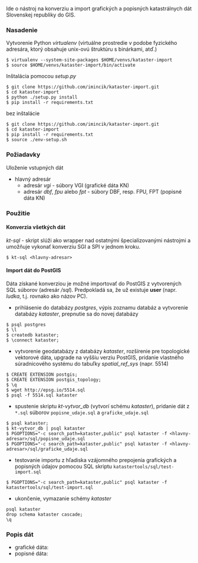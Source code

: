 Ide o nástroj na konverziu a import grafických a popisných katastrálnych dát Slovenskej republiky do GIS.

### Nasadenie
Vytvorenie Python *virtualenv* (virtuálne prostredie v podobe fyzického adresára, ktorý obsahuje unix-ovú štruktúru s binárkami, atď.)

```
$ virtualenv --system-site-packages $HOME/venvs/kataster-import
$ source $HOME/venvs/kataster-import/bin/activate
```

Inštalácia pomocou *setup.py*

```
$ git clone https://github.com/imincik/kataster-import.git
$ cd kataster-import
$ python ./setup.py install
$ pip install -r requirements.txt
````

bez inštalácie

```
$ git clone https://github.com/imincik/kataster-import.git
$ cd kataster-import
$ pip install -r requirements.txt
$ source ./env-setup.sh
```

### Požiadavky

Uloženie vstupných dát
 
 * hlavný adresár
   * adresár *vgi*                   - súbory VGI (grafické dáta KN)
   * adresár *dbf*, *fpu* alebo *fpt* - súbory DBF, resp. FPU, FPT (popisné dáta KN)

### Použitie

#### Konverzia všetkých dát

*kt-sql* - skript slúži ako wrapper nad ostatnými špecializovanými nástrojmi a umožňuje vykonať konverziu SGI a SPI v jednom kroku. 

```
$ kt-sql <hlavny-adresar>
```

#### Import dát do PostGIS
Dáta získané konverziou je možné importovať do PostGIS z vytvorených SQL súborov (adresár *<hlavny-adresar>/sql*). Predpokladá sa, že už existuje **user** (napr. *ludka*, t.j. rovnako ako názov PC).

* prihlásenie do databázy *postgres*, výpis zoznamu databáz a vytvorenie databázy *kataster*, prepnutie sa do novej databázy

```
$ psql postgres
$ \l
$ createdb kataster;
$ \connect kataster;
```

* vytvorenie geodatabázy z databázy *kataster*, rozšírenie pre topologické vektorové dáta, upgrade na vyššiu verziu PostGIS, pridanie vlastného súradnicového systému do tabuľky *spatial_ref_sys* (napr. 5514)

```
$ CREATE EXTENSION postgis;
$ CREATE EXTENSION postgis_topology;
$ \q
$ wget http://epsg.io/5514.sql
$ psql -f 5514.sql kataster
```

* spustenie skriptu *kt-vytvor_db* (vytvorí schému *kataster*), pridanie dát
z `*.sql` súborov `popisne_udaje.sql` a `graficke_udaje.sql`

```
$ psql kataster;
$ kt-vytvor_db | psql kataster
$ PGOPTIONS="-c search_path=kataster,public" psql kataster -f <hlavny-adresar>/sql/popisne_udaje.sql
$ PGOPTIONS="-c search_path=kataster,public" psql kataster -f <hlavny-adresar>/sql/graficke_udaje.sql
```

* testovanie importu z hľadiska vzájomného prepojenia grafických a popisných údajov pomocou SQL skriptu `katastertools/sql/test-import.sql`
```
$ PGOPTIONS="-c search_path=kataster,public" psql kataster -f katastertools/sql/test-import.sql
```

* ukončenie, vymazanie schémy *kataster*

```
psql kataster
drop schema kataster cascade;
\q
```

### Popis dát

* grafické dáta: 
* popisné dáta: 
